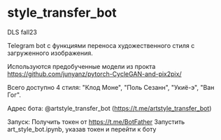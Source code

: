 # style_transfer_bot
DLS fall23

Telegram bot с функциями переноса художественного стиля с загруженного изображения. 

Используются предобученные модели из прокта https://github.com/junyanz/pytorch-CycleGAN-and-pix2pix/

Всего доступно 4 стиля: "Клод Моне", "Поль Сезанн", "Укиё-э", "Ван Гог".

Адрес бота: @artstyle_transfer_bot (https://t.me/artstyle_transfer_bot)

Запуск:
Получить токен от https://t.me/BotFather
Запустить art_style_bot.ipynb, указав токен и перейти к боту
